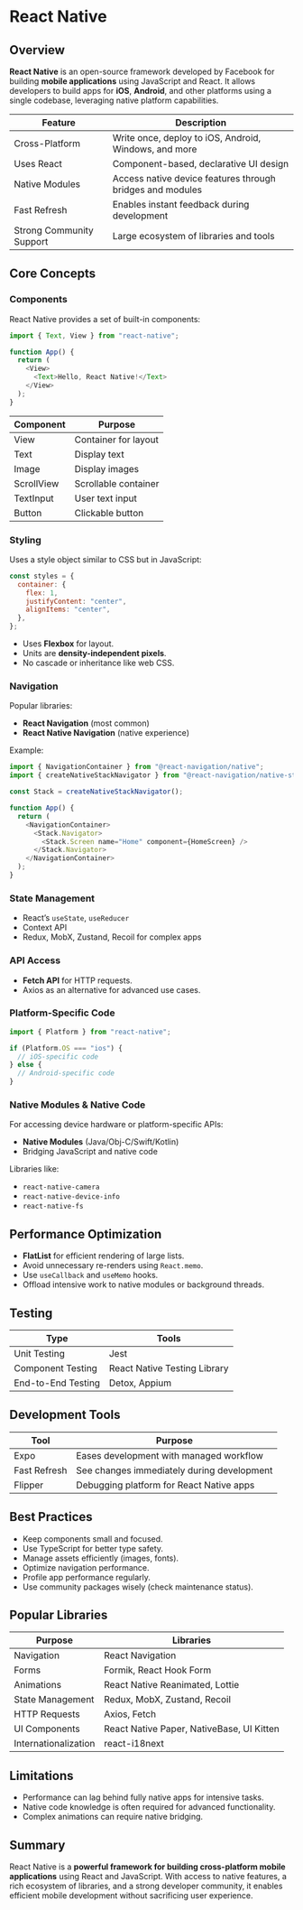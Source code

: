 # React Native

## Overview

**React Native** is an open-source framework developed by Facebook for building **mobile applications** using JavaScript and React. It allows developers to build apps for **iOS**, **Android**, and other platforms using a single codebase, leveraging native platform capabilities.

| Feature                  | Description                                               |
| ------------------------ | --------------------------------------------------------- |
| Cross-Platform           | Write once, deploy to iOS, Android, Windows, and more     |
| Uses React               | Component-based, declarative UI design                    |
| Native Modules           | Access native device features through bridges and modules |
| Fast Refresh             | Enables instant feedback during development               |
| Strong Community Support | Large ecosystem of libraries and tools                    |

## Core Concepts

### Components

React Native provides a set of built-in components:

```javascript
import { Text, View } from "react-native";

function App() {
  return (
    <View>
      <Text>Hello, React Native!</Text>
    </View>
  );
}
```

| Component  | Purpose              |
| ---------- | -------------------- |
| View       | Container for layout |
| Text       | Display text         |
| Image      | Display images       |
| ScrollView | Scrollable container |
| TextInput  | User text input      |
| Button     | Clickable button     |

### Styling

Uses a style object similar to CSS but in JavaScript:

```javascript
const styles = {
  container: {
    flex: 1,
    justifyContent: "center",
    alignItems: "center",
  },
};
```

- Uses **Flexbox** for layout.
- Units are **density-independent pixels**.
- No cascade or inheritance like web CSS.

### Navigation

Popular libraries:

- **React Navigation** (most common)
- **React Native Navigation** (native experience)

Example:

```javascript
import { NavigationContainer } from "@react-navigation/native";
import { createNativeStackNavigator } from "@react-navigation/native-stack";

const Stack = createNativeStackNavigator();

function App() {
  return (
    <NavigationContainer>
      <Stack.Navigator>
        <Stack.Screen name="Home" component={HomeScreen} />
      </Stack.Navigator>
    </NavigationContainer>
  );
}
```

### State Management

- React’s `useState`, `useReducer`
- Context API
- Redux, MobX, Zustand, Recoil for complex apps

### API Access

- **Fetch API** for HTTP requests.
- Axios as an alternative for advanced use cases.

### Platform-Specific Code

```javascript
import { Platform } from "react-native";

if (Platform.OS === "ios") {
  // iOS-specific code
} else {
  // Android-specific code
}
```

### Native Modules & Native Code

For accessing device hardware or platform-specific APIs:

- **Native Modules** (Java/Obj-C/Swift/Kotlin)
- Bridging JavaScript and native code

Libraries like:

- `react-native-camera`
- `react-native-device-info`
- `react-native-fs`

## Performance Optimization

- **FlatList** for efficient rendering of large lists.
- Avoid unnecessary re-renders using `React.memo`.
- Use `useCallback` and `useMemo` hooks.
- Offload intensive work to native modules or background threads.

## Testing

| Type               | Tools                        |
| ------------------ | ---------------------------- |
| Unit Testing       | Jest                         |
| Component Testing  | React Native Testing Library |
| End-to-End Testing | Detox, Appium                |

## Development Tools

| Tool         | Purpose                                    |
| ------------ | ------------------------------------------ |
| Expo         | Eases development with managed workflow    |
| Fast Refresh | See changes immediately during development |
| Flipper      | Debugging platform for React Native apps   |

## Best Practices

- Keep components small and focused.
- Use TypeScript for better type safety.
- Manage assets efficiently (images, fonts).
- Optimize navigation performance.
- Profile app performance regularly.
- Use community packages wisely (check maintenance status).

## Popular Libraries

| Purpose              | Libraries                                 |
| -------------------- | ----------------------------------------- |
| Navigation           | React Navigation                          |
| Forms                | Formik, React Hook Form                   |
| Animations           | React Native Reanimated, Lottie           |
| State Management     | Redux, MobX, Zustand, Recoil              |
| HTTP Requests        | Axios, Fetch                              |
| UI Components        | React Native Paper, NativeBase, UI Kitten |
| Internationalization | react-i18next                             |

## Limitations

- Performance can lag behind fully native apps for intensive tasks.
- Native code knowledge is often required for advanced functionality.
- Complex animations can require native bridging.

## Summary

React Native is a **powerful framework for building cross-platform mobile applications** using React and JavaScript. With access to native features, a rich ecosystem of libraries, and a strong developer community, it enables efficient mobile development without sacrificing user experience.
